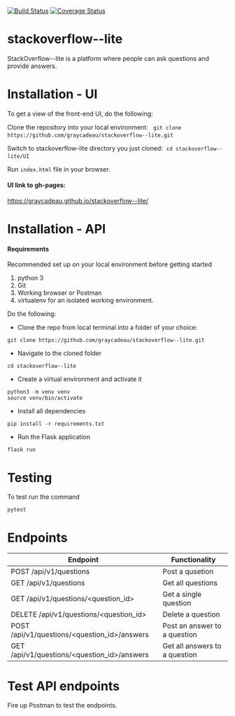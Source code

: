[![Build Status](https://travis-ci.org/graycadeau/stackoverflow--lite.svg?branch=develop)](https://travis-ci.org/graycadeau/stackoverflow--lite) 
[![Coverage Status](https://coveralls.io/repos/github/graycadeau/stackoverflow--lite/badge.svg?branch=develop)](https://coveralls.io/github/graycadeau/stackoverflow--lite?branch=develop)

# stackoverflow--lite
StackOverflow--lite is a platform where people can ask questions and provide answers. 

# Installation - UI
To get a view of the front-end UI, do the following:&nbsp;

Clone the repository into your local environment: &nbsp;
`git clone https://github.com/graycadeau/stackoverflow--lite.git`&nbsp;

Switch to stackoverflow-lite directory you just cloned:&nbsp;
`cd stackoverflow--lite/UI`&nbsp;

Run `index.html` file in your browser.&nbsp;

#### UI link to gh-pages:
https://graycadeau.github.io/stackoverflow--lite/

# Installation - API 

#### Requirements
Recommended set up on your local environment before getting started

1. python 3
2. Git
3. Working browser or Postman
4. virtualenv for an isolated working environment. 

Do the following:

* Clone the repo from local terminal into a folder of your choice: 
```
git clone https://github.com/graycadeau/stackoverflow--lite.git
``` 

* Navigate to the cloned folder 
```
cd stackoverflow--lite
```

* Create a virtual environment and activate it
```
python3 -m venv venv
source venv/bin/activate
```
* Install all dependencies

```
pip install -r requirements.txt
```
* Run the Flask application
```
flask run
```
# Testing
To test run the command 
```
pytest
```
# Endpoints

Endpoint | Functionality 
------------ | -------------
POST   /api/v1/questions | Post a qusetion
GET   /api/v1/questions | Get all questions
GET   /api/v1/questions/<question_id> | Get a single question
DELETE   /api/v1/questions/<question_id> | Delete a question
POST   /api/v1/questions/<question_id>/answers | Post an answer to a question
GET   /api/v1/questions/<question_id>/answers | Get all answers to a question

# Test API endpoints
Fire up Postman to test the endpoints. 
